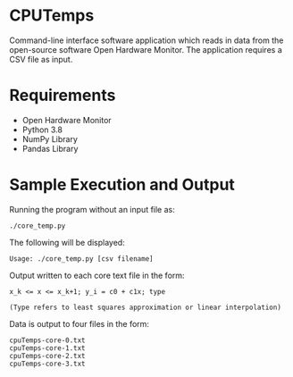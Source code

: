 # CPUTemps

Command-line interface software application which reads in data from the open-source software Open Hardware Monitor.
The application requires a CSV file as input.

# Requirements
* Open Hardware Monitor
* Python 3.8
* NumPy Library
* Pandas Library

# Sample Execution and Output

Running the program without an input file as: 
```
./core_temp.py
```
The following will be displayed:
```
Usage: ./core_temp.py [csv filename]
```
Output written to each core text file in the form:
```
x_k <= x <= x_k+1; y_i = c0 + c1x; type

(Type refers to least squares approximation or linear interpolation)
```
Data is output to four files in the form:
```
cpuTemps-core-0.txt
cpuTemps-core-1.txt
cpuTemps-core-2.txt
cpuTemps-core-3.txt
```
